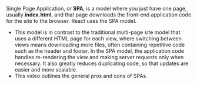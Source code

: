 Single Page Application,  or **SPA**, is a model where you just have one page, usually **index.html**, and that page downloads the front-end application code for the site to the browser. React uses the SPA model. 
-   This model is in contrast to the traditional multi-page site model that uses a different HTML page for each view, where switching between views means downloading more files, often containing repetitive code such as the header and footer. In the SPA model, the application code handles re-rendering the view and making server requests only when necessary. It also greatly reduces duplicating code, so that updates are easier and more scalable. 
-   This video outlines the general pros and cons of SPAs.